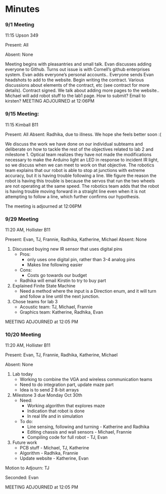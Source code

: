 # Minutes

### 9/1 Meeting

11:15 Upson 349

Present: All

Absent: None

Meeting begins with pleasantries and small talk.
Evan discusses adding everyone to Github.
Turns out issue is with Cornell’s github enterprises system.
Evan adds everyone’s personal accounts..
Everyone sends Evan headshots to add to the website.
Begin writing the contract.
Various discussions about elements of the contract, etc (see contract for more details).
Contract signed.
We talk about adding more pages to the website..
Michael will add robot stuff to the lab1 page.
How to submit? Email to kirsten?
MEETING ADJOURNED at 12:06PM

### 9/15 Meeting:
11:15 Kimball B11

Present: All
Absent: Radhika, due to illness.  We hope she feels better soon :( 

We discuss the work we have done on our individual subteams and deliberate on how to tackle the rest of the objectives related to lab 2 and milestone 1. 
Optical team realizes they have not made the modifications necessary to make the Arduino light an LED in response to incident IR light, so we discuss when we can meet to work on that objective.
The robotics team explains that our robot is able to stop at junctions with extreme accuracy, but it is having trouble following a line.  We figure the reason the robot is having this trouble is because the servos that run the two wheels are not operating at the same speed.  The robotics team adds that the robot is having trouble moving forward in a straight line even when it is not attempting to follow a line, which further confirms our hypothesis. 

The meeting is adjourned at 12:06PM

### 9/29 Meeting
11:20 AM, Hollister B11

Present: Evan, TJ, Frannie, Radhika, Katherine, Michael
Absent: None

1. Discussed buying new IR sensor that uses digital pins
	* Pros: 
		* only uses one digital pin, rather than 3-4 analog pins
		* Makes line following easier
	* Cons: 
		* Costs go towards our budget
	* Radhika will email Kirstin to try to buy part
2. Explained Finite State Machine
	* Need a method where the input is a Direction enum, and it will turn and follow a line until the next junction.
3. Chose teams for lab 3
	* Acoustic team: TJ, Michael, Frannie
	* Graphics team: Katherine, Radhika, Evan

MEETING ADJOURNED at 12:05 PM

### 10/20 Meeting
11:20 AM, Hollister B11

Present: Evan, TJ, Frannie, Radhika, Katherine, Michael

Absent: None

1. Lab today
	* Working to combine the VGA and wireless communication teams
	* Need to do integration part, update maze part
	* Idea is to send 2 8-bit arrays
2. Milestone 3 due Monday Oct 30th
	* Need:
		* Working algorithm that explores maze
		* Indication that robot is done
		* In real life and in simulation
	* To do:
		* Line sensing, following and turning - Katherine and Radhika
		* Editing chassis and wall sensors - Michael, Frannie
		* Compiling code for full robot - TJ, Evan
3. Future work
	* PCB stuff - Michael, TJ, Katherine
	* Algorithm - Radhika, Frannie
	* Update website - Katherine, Evan

Motion to Adjourn: TJ

Seconded: Evan

MEETING ADJOURNED at 12:05 PM


